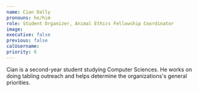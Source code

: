 ```yaml
---
name: Cian Dally
pronouns: he/him
role: Student Organizer, Animal Ethics Fellowship Coordinator
image:
executive: false
previous: false
calUsername:
priority: 6
---
```


Cian is a second-year student studying Computer Sciences. He works on doing tabling outreach and helps determine the organizations's general priorities.
